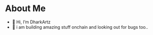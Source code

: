 # About Me
-  👋 Hi, I’m DharkArtz
- 👀 i am building amazing stuff onchain and looking out for bugs too.. 
